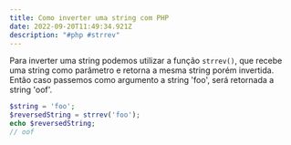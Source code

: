 ```yaml
---
title: Como inverter uma string com PHP
date: 2022-09-20T11:49:34.921Z
description: "#php #strrev"
---
```

Para inverter uma string podemos utilizar a função `strrev()`, que recebe uma string como parâmetro e retorna a mesma string porém invertida. Então caso passemos como argumento a string 'foo', será retornada a string 'oof'.

```php
$string = 'foo';
$reversedString = strrev('foo');
echo $reversedString;
// oof
```